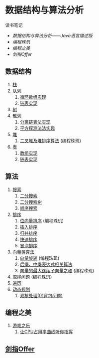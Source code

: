 # 数据结构与算法分析

读书笔记

- *数据结构与算法分析——Java语言描述版*
- *编程珠玑*
- *编程之美*
- *剑指Offer*

## 数据结构

1. [栈](./src/main/java/cumt/tj/learn/structures/stack)
2. [队列](./src/main/java/cumt/tj/learn/structures/queue)
    1. [循环数组实现](./src/main/java/cumt/tj/learn/structures/queue/CircularArrayQueue.java)
    2. [链表实现](./src/main/java/cumt/tj/learn/structures/queue/LinkedListQueue.java)
3. [树](./src/main/java/cumt/tj/learn/structures/tree)
4. [散列](./src/main/java/cumt/tj/learn/structures/hash)
    1. [分离链表法实现](./src/main/java/cumt/tj/learn/structures/hash/SeparateChainingHashTable.java)
    2. [平方探测法法实现](./src/main/java/cumt/tj/learn/structures/hash/QuadraticProbingHashTable.java)
5. [堆](./src/main/java/cumt/tj/learn/structures/heap)
    1. [二叉堆及堆排序算法](./src/main/java/cumt/tj/learn/structures/heap/BinaryHeap.java) (编程珠玑)
6. [表](./src/main/java/cumt/tj/learn/structures/list)
    1. [数组实现](./src/main/java/cumt/tj/learn/structures/list/MyArrayList.java)
    2. [链表实现](./src/main/java/cumt/tj/learn/structures/list/MyLinkedList.java)

## 算法

1. [搜索](./src/main/java/cumt/tj/learn/algorithms/search)
    1. [二分搜索](./src/main/java/cumt/tj/learn/algorithms/search/BinarySearch.java)
    2. [二分搜索树](./src/main/java/cumt/tj/learn/algorithms/search/BinarySearchTree.java)
    3. [顺序搜索](./src/main/java/cumt/tj/learn/algorithms/search/SequenceSearch.java)
2. [排序](./src/main/java/cumt/tj/learn/algorithms/sort)
    1. [位向量排序](./src/main/java/cumt/tj/learn/algorithms/sort/BitArraySort.java) (编程珠玑)
    2. [插入排序](./src/main/java/cumt/tj/learn/algorithms/sort/InsertionSort.java)
    3. [归并排序](./src/main/java/cumt/tj/learn/algorithms/sort/MergeSort.java)
    4. [快速排序](./src/main/java/cumt/tj/learn/algorithms/sort/QuickSort.java)
    5. [冒泡排序](./src/main/java/cumt/tj/learn/algorithms/sort/BubbleSort.java)
3. [向量类算法](./src/main/java/cumt/tj/learn/algorithms/vector)
    1. [向量旋转](./src/main/java/cumt/tj/learn/algorithms/vector/ArrayRotate.java) (编程珠玑)
    2. [后缀、中缀表达式相关算法](./src/main/java/cumt/tj/learn/algorithms/vector/Expression.java) 
    3. [向量的最大连续子向量之和](./src/main/java/cumt/tj/learn/algorithms/vector/MaxContiguousSubvectorSum.java) (编程珠玑) 
4. [取样问题](./src/main/java/cumt/tj/learn/algorithms/Sample.java) (编程珠玑)
5. [遍历](./src/main/java/cumt/tj/learn/algorithms/Traversal.java) 
6. [动态规划](./src/main/java/cumt/tj/learn/algorithms/dp) 
    1. [双核处理(01背包问题)](./src/main/java/cumt/tj/learn/algorithms/dp/DualCore.java) 

## 编程之美

1. [游戏之乐](./src/main/java/cumt/tj/learn/beauty/game)
    1. [让CPU占用率曲线听你指挥](./src/main/java/cumt/tj/learn/beauty/game/CPUDancer.java)
    
## [剑指Offer](./src/main/java/cumt/tj/learn/offer)

